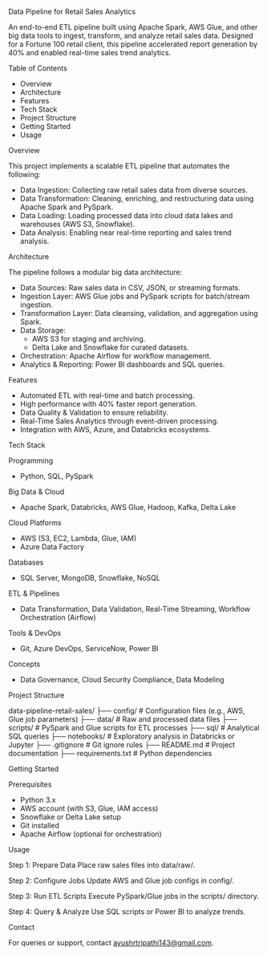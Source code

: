 Data Pipeline for Retail Sales Analytics

An end-to-end ETL pipeline built using Apache Spark, AWS Glue, and other big data tools to ingest, transform, and analyze retail sales data. Designed for a Fortune 100 retail client, this pipeline accelerated report generation by 40% and enabled real-time sales trend analytics.

Table of Contents

- Overview
- Architecture
- Features
- Tech Stack
- Project Structure
- Getting Started
- Usage

Overview

This project implements a scalable ETL pipeline that automates the following:

- Data Ingestion: Collecting raw retail sales data from diverse sources.
- Data Transformation: Cleaning, enriching, and restructuring data using Apache Spark and PySpark.
- Data Loading: Loading processed data into cloud data lakes and warehouses (AWS S3, Snowflake).
- Data Analysis: Enabling near real-time reporting and sales trend analysis.

Architecture

The pipeline follows a modular big data architecture:

- Data Sources: Raw sales data in CSV, JSON, or streaming formats.
- Ingestion Layer: AWS Glue jobs and PySpark scripts for batch/stream ingestion.
- Transformation Layer: Data cleansing, validation, and aggregation using Spark.
- Data Storage:
  - AWS S3 for staging and archiving.
  - Delta Lake and Snowflake for curated datasets.
- Orchestration: Apache Airflow for workflow management.
- Analytics & Reporting: Power BI dashboards and SQL queries.

Features

- Automated ETL with real-time and batch processing.
- High performance with 40% faster report generation.
- Data Quality & Validation to ensure reliability.
- Real-Time Sales Analytics through event-driven processing.
- Integration with AWS, Azure, and Databricks ecosystems.

Tech Stack

Programming
- Python, SQL, PySpark

Big Data & Cloud
- Apache Spark, Databricks, AWS Glue, Hadoop, Kafka, Delta Lake

Cloud Platforms
- AWS (S3, EC2, Lambda, Glue, IAM)
- Azure Data Factory

Databases
- SQL Server, MongoDB, Snowflake, NoSQL

ETL & Pipelines
- Data Transformation, Data Validation, Real-Time Streaming, Workflow Orchestration (Airflow)

Tools & DevOps
- Git, Azure DevOps, ServiceNow, Power BI

Concepts
- Data Governance, Cloud Security Compliance, Data Modeling

Project Structure

data-pipeline-retail-sales/
├── config/                 # Configuration files (e.g., AWS, Glue job parameters)
├── data/                   # Raw and processed data files
├── scripts/                # PySpark and Glue scripts for ETL processes
├── sql/                    # Analytical SQL queries
├── notebooks/              # Exploratory analysis in Databricks or Jupyter
├── .gitignore              # Git ignore rules
├── README.md               # Project documentation
├── requirements.txt        # Python dependencies

Getting Started

Prerequisites

- Python 3.x
- AWS account (with S3, Glue, IAM access)
- Snowflake or Delta Lake setup
- Git installed
- Apache Airflow (optional for orchestration)

Usage

Step 1: Prepare Data
Place raw sales files into data/raw/.

Step 2: Configure Jobs
Update AWS and Glue job configs in config/.

Step 3: Run ETL Scripts
Execute PySpark/Glue jobs in the scripts/ directory.

Step 4: Query & Analyze
Use SQL scripts or Power BI to analyze trends.

Contact

For queries or support, contact ayushrtripathi143@gmail.com.
